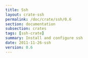 ```yaml
---
title: Ssh
layout: crate-ssh
permalink: /doc/crate/ssh/0.6
section: documentation
subsection: crates
tags: [ssh-crate]
summary: Install and configure ssh
date: 2011-11-26-ssh
version: 0.6
---
```

